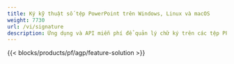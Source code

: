 ```yaml
---
title: Ký kỹ thuật số tệp PowerPoint trên Windows, Linux và macOS
weight: 7730
url: /vi/signature
description: Ứng dụng và API miễn phí để quản lý chữ ký trên các tệp PPT PPTX và ODP
---
```


{{< blocks/products/pf/agp/feature-solution >}} 

